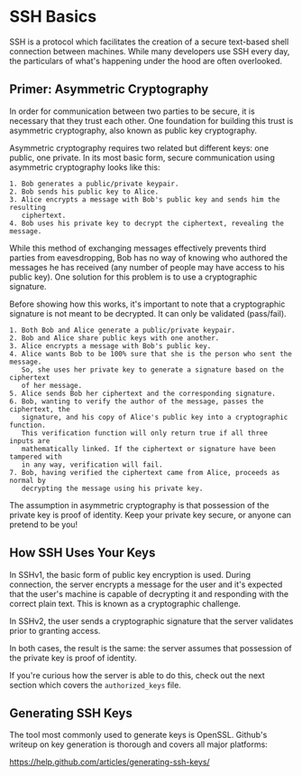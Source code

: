 # SSH Basics
SSH is a protocol which facilitates the creation of a secure text-based shell
connection between machines. While many developers use SSH every day, the
particulars of what's happening under the hood are often overlooked.

## Primer: Asymmetric Cryptography
In order for communication between two parties to be secure, it is necessary
that they trust each other. One foundation for building this trust is asymmetric
cryptography, also known as public key cryptography.

Asymmetric cryptography requires two related but different keys: one public,
one private. In its most basic form, secure communication using asymmetric
cryptography looks like this:

```
1. Bob generates a public/private keypair.
2. Bob sends his public key to Alice.
3. Alice encrypts a message with Bob's public key and sends him the resulting
   ciphertext.
4. Bob uses his private key to decrypt the ciphertext, revealing the message.
```

While this method of exchanging messages effectively prevents third parties
from eavesdropping, Bob has no way of knowing who authored the messages he
has received (any number of people may have access to his public key). One
solution for this problem is to use a cryptographic signature.

Before showing how this works, it's important to note that a cryptographic
signature is not meant to be decrypted. It can only be validated (pass/fail).

```
1. Both Bob and Alice generate a public/private keypair.
2. Bob and Alice share public keys with one another.
3. Alice encrypts a message with Bob's public key.
4. Alice wants Bob to be 100% sure that she is the person who sent the message.
   So, she uses her private key to generate a signature based on the ciphertext
   of her message.
5. Alice sends Bob her ciphertext and the corresponding signature.
6. Bob, wanting to verify the author of the message, passes the ciphertext, the
   signature, and his copy of Alice's public key into a cryptographic function.
   This verification function will only return true if all three inputs are
   mathematically linked. If the ciphertext or signature have been tampered with
   in any way, verification will fail.
7. Bob, having verified the ciphertext came from Alice, proceeds as normal by
   decrypting the message using his private key.
```

The assumption in asymmetric cryptography is that possession of the private key
is proof of identity. Keep your private key secure, or anyone can pretend to be
you!

## How SSH Uses Your Keys

In SSHv1, the basic form of public key encryption is used. During connection,
the server encrypts a message for the user and it's expected that the user's
machine is capable of decrypting it and responding with the correct plain text.
This is known as a cryptographic challenge.

In SSHv2, the user sends a cryptographic signature that the server validates
prior to granting access.

In both cases, the result is the same: the server assumes that possession of
the private key is proof of identity.

If you're curious how the server is able to do this, check out the next section
which covers the `authorized_keys` file.

## Generating SSH Keys

The tool most commonly used to generate keys is OpenSSL. Github's writeup on key
generation is thorough and covers all major platforms:

https://help.github.com/articles/generating-ssh-keys/

